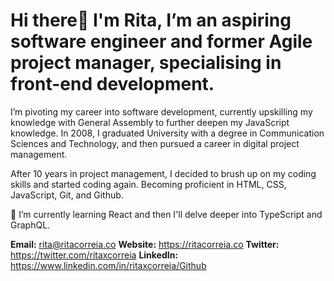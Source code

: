 # Hi there👋 I'm Rita, I’m an aspiring software engineer and former Agile project manager, specialising in front-end development.

I’m pivoting my career into software development, currently upskilling my knowledge with General Assembly to further deepen my JavaScript knowledge. In 2008, I graduated University with a degree in Communication Sciences and Technology, and then pursued a career in digital project management. 

After 10 years in project management, I decided to brush up on my coding skills and started coding again. Becoming proficient in HTML, CSS, JavaScript, Git, and Github.

🌱 I’m currently learning React and then I'll delve deeper into TypeScript and GraphQL.

**Email:** rita@ritacorreia.co
**Website:** https://ritacorreia.co
**Twitter:** https://twitter.com/ritaxcorreia
**LinkedIn:** https://www.linkedin.com/in/ritaxcorreia/Github
